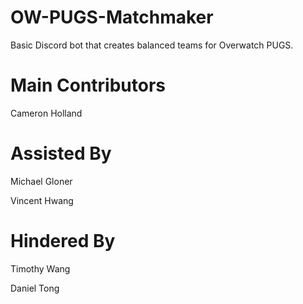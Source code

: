 # OW-PUGS-Matchmaker



Basic Discord bot that creates balanced teams for Overwatch PUGS.



# Main Contributors
Cameron Holland

# Assisted By
Michael Gloner

Vincent Hwang

# Hindered By
Timothy Wang

Daniel Tong
